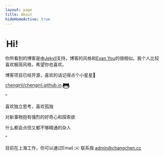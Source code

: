 ```yaml
---
layout: page
title: About
hideHomeActive: true
---
```



# <img src="https://image.changchen.cc/blogImage/202303241417522.gif" style="zoom:20%;float:left" />Hi!

你所看到的博客是由[Jekyll](https://jekyllrb.com/)支持，博客的风格和<a href="https://blog.evanyou.me/" target="_blank">Evan You</a>的很相似。我个人比较喜欢极简风格，希望你也喜欢。

博客项目已经开源，喜欢的话记得点个小星星🌟

[chengirii/chengirii.github.io](https://github.com/chengirii/chengirii.github.io) <svg class="icon" style="width: 1.5em;height: 1.5em;vertical-align: middle;fill: currentColor;overflow: hidden;" viewBox="0 0 1024 1024" version="1.1" xmlns="http://www.w3.org/2000/svg" p-id="689"><path d="M0 556.416C0 602.816 4.352 644.8 13.024 682.336 21.696 719.904 33.728 752.544 49.088 780.224 64.416 807.936 83.968 832.32 107.648 853.344 131.36 874.368 157.056 891.552 184.768 904.928 212.48 918.272 244.096 929.12 279.648 937.472 315.2 945.824 351.52 951.648 388.576 955.008 425.632 958.336 466.336 960 510.752 960 555.488 960 596.384 958.336 633.44 955.008 670.496 951.648 706.88 945.824 742.592 937.472 778.304 929.12 810.112 918.272 837.984 904.928 865.856 891.552 891.712 874.368 915.584 853.344 939.456 832.32 959.168 807.936 974.688 780.224 990.208 752.544 1002.304 719.904 1010.976 682.336 1019.648 644.8 1024 602.816 1024 556.416 1024 473.632 996.288 402.016 940.896 341.6 943.872 333.568 946.624 324.48 949.152 314.304 951.648 304.128 953.984 289.6 956.16 270.752 958.336 251.872 957.504 230.112 953.664 205.408 949.824 180.704 942.72 155.488 932.352 129.792L924.864 128.288C919.52 127.296 910.752 127.52 898.56 129.024 886.368 130.528 872.192 133.536 856 138.048 839.808 142.56 818.944 151.232 793.408 164.096 767.872 176.928 740.928 193.056 712.544 212.416 663.808 199.04 596.864 192.384 511.744 192.384 426.944 192.384 360.192 199.04 311.456 212.416 283.072 193.056 255.968 176.928 230.08 164.096 204.224 151.232 183.616 142.56 168.256 138.048 152.896 133.536 138.528 130.624 125.184 129.28 111.84 127.936 103.392 127.52 99.904 128.032 96.384 128.544 93.632 129.12 91.648 129.792 81.28 155.488 74.176 180.672 70.368 205.408 66.528 230.112 65.696 251.872 67.84 270.752 70.016 289.6 72.352 304.128 74.848 314.304 77.376 324.48 80.128 333.568 83.136 341.6 27.712 402.016 0 473.632 0 556.416ZM125.696 682.08C125.696 634.016 147.552 589.952 191.296 549.888 204.288 537.888 219.488 528.8 236.832 522.592 254.208 516.448 273.824 512.928 295.68 512.096 317.536 511.264 338.496 511.424 358.528 512.608 378.56 513.76 403.264 515.36 432.64 517.344 462.016 519.36 487.392 520.352 508.736 520.352 530.112 520.352 555.488 519.36 584.864 517.344 614.24 515.36 638.944 513.76 658.976 512.608 679.008 511.424 699.936 511.264 721.792 512.096 743.68 512.928 763.296 516.448 780.64 522.592 798.016 528.768 813.184 537.888 826.208 549.888 869.952 589.28 891.808 633.344 891.808 682.08 891.808 710.816 888.224 736.256 881.024 758.464 873.856 780.672 864.672 799.264 853.504 814.304 842.304 829.312 826.784 842.08 806.944 852.608 787.072 863.104 767.712 871.2 748.832 876.896 729.984 882.56 705.792 886.976 676.224 890.144 646.688 893.312 620.32 895.232 597.12 895.904 573.92 896.576 544.448 896.928 508.736 896.928 473.024 896.928 443.552 896.576 420.352 895.904 397.152 895.232 370.784 893.312 341.248 890.144 311.712 886.976 287.52 882.56 268.64 876.896 249.792 871.2 230.432 863.104 210.56 852.608 190.688 842.08 175.168 829.312 164 814.304 152.8 799.264 143.616 780.672 136.448 758.464 129.28 736.256 125.696 710.816 125.696 682.08ZM640 672A2 3 2520 1 0 768 672 2 3 2520 1 0 640 672zM256 672A2 3 2520 1 0 384 672 2 3 2520 1 0 256 672z" fill="#000000" p-id="690"></path></svg>


“

喜欢独立思考，喜欢孤独

对新事物抱有强烈的好奇心和探索欲

什么都会点但又都不够精通的杂人

”

目前在上海工作，你可以通过Email ✉️ 联系我  [admin@changchen.cc](mailto:admin@changchen.cc)
